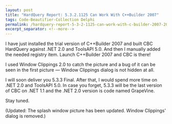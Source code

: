 ```yaml
---
layout: post
title: "HardQuery Report: 5.3.2.1125 Can Work With C++Builder 2007"
tags: Code-Beautifier-Collection Delphi
permalink: /hardquery-report-5-3-2-1125-can-work-with-c-builder-2007-20da732d0e71
excerpt_separator: <!--more-->
---
```


I have just installed the trial version of C++Builder 2007 and built CBC HardQuery against .NET 2.0 and ToolsAPI 5.0. And then I manually added the needed registry item. Launch C++Builder 2007 and CBC is there!

I used Window Clippings 2.0 to catch the picture and a bug of it can be seen in the first picture — Window Clippings dialog is not hidden at all.

I will soon deliver you 5.3.3 Final. After that, I would spend more time on .NET 2.0 and ToolsAPI 5.0. In case you forget, 5.3.3 will be the last version of CBC on .NET 1.1 and the .NET 2.0 version is code named GrapeVine.

Stay tuned.

(Updated: The splash window picture has been updated. Window Clippings' dialog is removed.)
<!--more-->